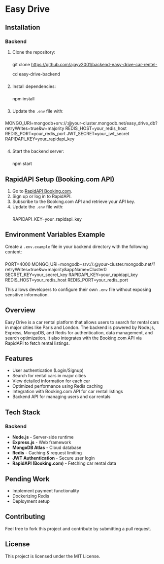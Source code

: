 # Easy Drive

## Installation

### Backend

1. Clone the repository:
   ###
   git clone https://github.com/ajayv2001/backend-easy-drive-car-rentel-
   
   cd easy-drive-backend
   ###
3. Install dependencies:
   ###
   npm install
  ###
3. Update the `.env` file with:
  ###
   MONGO_URI=mongodb+srv://<username>:<password>@your-cluster.mongodb.net/easy_drive_db?retryWrites=true&w=majority
   REDIS_HOST=your_redis_host
   REDIS_PORT=your_redis_port
   JWT_SECRET=your_jwt_secret
   RAPIDAPI_KEY=your_rapidapi_key
   ###
4. Start the backend server:
    ###
   npm start
    ###

## RapidAPI Setup (Booking.com API)

1. Go to [RapidAPI Booking.com](https://rapidapi.com/DataCrawler/api/booking-com15/playground/apiendpoint_5af28202-3995-4657-a2de-9ec2bc1c5407).
2. Sign up or log in to RapidAPI.
3. Subscribe to the Booking.com API and retrieve your API key.
4. Update the `.env` file with:
    ###
   RAPIDAPI_KEY=your_rapidapi_key
    ###

## Environment Variables Example

Create a `.env.example` file in your backend directory with the following content:

 ###
PORT=4000
MONGO_URI=mongodb+srv://<username>:<password>@your-cluster.mongodb.net/?retryWrites=true&w=majority&appName=Cluster0
SECRET_KEY=your_secret_key
RAPIDAPI_KEY=your_rapidapi_key
REDIS_HOST=your_redis_host
REDIS_PORT=your_redis_port
 

This allows developers to configure their own `.env` file without exposing sensitive information.

## Overview

Easy Drive is a car rental platform that allows users to search for rental cars in major cities like Paris and London. The backend is powered by Node.js, Express, MongoDB, and Redis for authentication, data management, and search optimization. It also integrates with the Booking.com API via RapidAPI to fetch rental listings.

## Features

- User authentication (Login/Signup)
- Search for rental cars in major cities
- View detailed information for each car
- Optimized performance using Redis caching
- Integration with Booking.com API for car rental listings
- Backend API for managing users and car rentals

## Tech Stack

### Backend

- **Node.js** - Server-side runtime
- **Express.js** - Web framework
- **MongoDB Atlas** - Cloud database
- **Redis** - Caching & request limiting
- **JWT Authentication** - Secure user login
- **RapidAPI (Booking.com)** - Fetching car rental data

## Pending Work

- Implement payment functionality
- Dockerizing Redis
- Deployment setup

## Contributing

Feel free to fork this project and contribute by submitting a pull request.

## License

This project is licensed under the MIT License.

